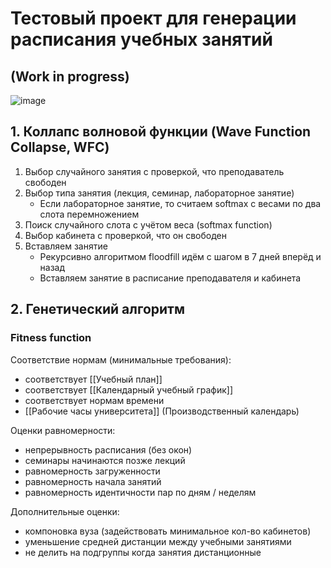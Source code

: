 # Тестовый проект для генерации расписания учебных занятий

## (Work in progress)

![image](https://github.com/user-attachments/assets/1277feb4-ff9a-4715-aea7-683ddfdfb531)

## 1. Коллапс волновой функции (Wave Function Collapse, WFC)

1. Выбор случайного занятия с проверкой, что преподаватель свободен
2. Выбор типа занятия (лекция, семинар, лабораторное занятие)
   - Если лабораторное занятие, то считаем softmax с весами по два слота перемножением
3. Поиск случайного слота с учётом веса (softmax function)
4. Выбор кабинета с проверкой, что он свободен
5. Вставляем занятие
   - Рекурсивно алгоритмом floodfill идём с шагом в 7 дней вперёд и назад
   - Вставляем занятие в расписание преподавателя и кабинета

## 2. Генетический алгоритм

### Fitness function

Соответствие нормам (минимальные требования):

- соответствует [[Учебный план]]
- соответствует [[Календарный учебный график]]
- соответствует нормам времени
- [[Рабочие часы университета]] (Производственный календарь)

Оценки равномерности:

- непрерывность расписания (без окон)
- семинары начинаются позже лекций
- равномерность загруженности
- равномерность начала занятий
- равномерность идентичности пар по дням / неделям

Дополнительные оценки:

- компоновка вуза (задействовать минимальное кол-во кабинетов)
- уменьшение средней дистанции между учебными занятиями
- не делить на подгруппы когда занятия дистанционные
